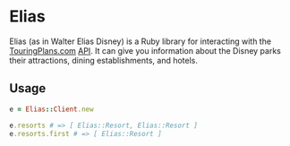 # Elias

Elias (as in Walter Elias Disney) is a Ruby library for interacting with the [TouringPlans.com](http://touringplans.com) [API](http://touringplans.com/api). It can give you information about the Disney parks their attractions, dining establishments, and hotels.

## Usage

```ruby
e = Elias::Client.new

e.resorts # => [ Elias::Resort, Elias::Resort ]
e.resorts.first # => [ Elias::Resort ]
```
